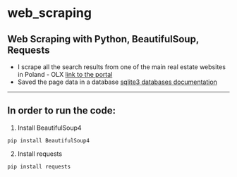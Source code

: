 # web_scraping
## Web Scraping with Python, BeautifulSoup, Requests ##

- I scrape all the search results from one of the main real estate websites in Poland - OLX  [link to the portal](https://www.olx.pl/nieruchomosci/mieszkania/sprzedaz/warszawa/?search%5Bfilter_enum_rooms%5D%5B0%5D=two)
- Saved the page data in a database [sqlite3 databases documentation](https://docs.python.org/3/library/sqlite3.html)

_____________________________________________


## In order to run the code: 
1. Install BeautifulSoup4
```
pip install BeautifulSoup4
```
2. Install requests
```
pip install requests
```
